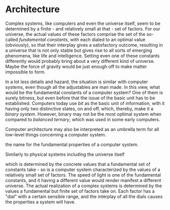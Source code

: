 # Architecture

Complex systems, like computers and even the universe itself, seem to be determined by a finite - and relatively small at that - set of factors. For our universe, the actual values of these factors comprise the set of the so-called *fundamental constants*, with each dialed to an optimal value (obviously), so that their interplay gives a satisfactory outcome, resulting in a universe that is not only stable but gives rise to all sorts of emerging phenomena, like life and intelligence. Setting even one of these constants differently would probably bring about a very different kind of universe. Maybe the force of gravity would be just enough off to make matter impossible to form.

In a lot less details and hazard, the situation is similar with computer systems, even though all the adjustables are man made. In this view, what would be the fundamental constants of a computer system? One of them is surely bitness, but even before that the issue of the basic unit has to be established. Computers today use *bit* as the basic unit of information, with it having only two distinctive states, on and off, which, thereby, make it a *binary system*. However, binary may not be the most optimal system when compared to *balanced ternary*, which was used in some early computers.









Computer architecture may also be interpreted as an umbrella term for all low-level things concerning a computer system.

the name for the fundamental properties of a computer system. 




Similarly to physical systems including the universe itself 

which is determined by the concrete values that a fundamental set of constants take - so is a computer system characterized by the values of a relatively small set of factors. The speed of light is one of the fundamental constants, and it having a different value would render manifest a different universe. The actual realization of a complex systems is determined by the values a fundamental but finite set of factors take on. Each factor has a "dial" with a certain sensible range, and the interplay of all the dials causes the properties a system will have.
